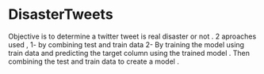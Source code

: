 # DisasterTweets
Objective is to determine a twitter tweet is real disaster or not .
2 aproaches used ,
1- by combining test and train data 
2- By training the model using train data and predicting the target column using the trained model . Then combining the test and train data to create a model .
